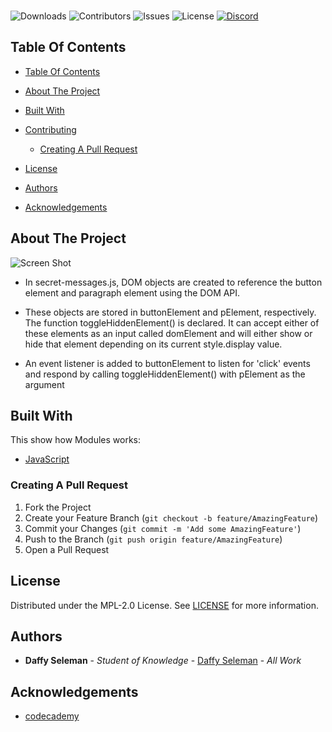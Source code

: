 <br/>

![Downloads](https://img.shields.io/github/downloads/ShaanCoding/ReadME-Generator/total) ![Contributors](https://img.shields.io/github/contributors/ShaanCoding/ReadME-Generator?color=dark-green) ![Issues](https://img.shields.io/github/issues/ShaanCoding/ReadME-Generator) ![License](https://img.shields.io/github/license/ShaanCoding/ReadME-Generator) [![Discord](https://img.shields.io/discord/199663269106024449)](https://discord.gg/6Kf422a)

## Table Of Contents

- [Table Of Contents](#table-of-contents)
- [About The Project](#about-the-project)
- [Built With](#built-with)

- [Contributing](#contributing)
  - [Creating A Pull Request](#creating-a-pull-request)
- [License](#license)
- [Authors](#authors)
- [Acknowledgements](#acknowledgements)

## About The Project

![Screen Shot](images/screenshot.png)

- In secret-messages.js, DOM objects are created to reference the button element and paragraph element using the DOM API.

- These objects are stored in buttonElement and pElement, respectively.
  The function toggleHiddenElement() is declared. It can accept either of these elements as an input called domElement and will either show or hide that element depending on its current style.display value.
- An event listener is added to buttonElement to listen for 'click' events and respond by calling toggleHiddenElement() with pElement as the argument

## Built With

This show how Modules works:

- [JavaScript](https://www.javascript.com/)

### Creating A Pull Request

1. Fork the Project
2. Create your Feature Branch (`git checkout -b feature/AmazingFeature`)
3. Commit your Changes (`git commit -m 'Add some AmazingFeature'`)
4. Push to the Branch (`git push origin feature/AmazingFeature`)
5. Open a Pull Request

## License

Distributed under the MPL-2.0 License. See [LICENSE](https://github.com/) for more information.

## Authors

- **Daffy Seleman** - _Student of Knowledge_ - [Daffy Seleman](https://github.com/DaffiX) - _All Work_

## Acknowledgements

- [codecademy](https://codecademy.com/)
